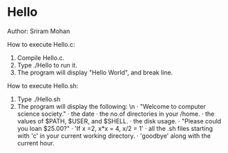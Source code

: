 # Hello

Author: Sriram Mohan

How to execute Hello.c:
  1. Compile Hello.c.
  2. Type ./Hello to run it.
  3. The program will display "Hello World", and break line.

How to execute Hello.sh:
  1. Type ./Hello.sh
  2. The program will display the following: \n
      · "Welcome to computer science society."
      · the date
      · the no.of directories in your /home.
      · the values of $PATH, $USER, and $SHELL.
      · the disk usage.
      · "Please could you loan $25.00?"
      · 'If x =2, x\*x = 4, x/2 = 1'
      · all the .sh files starting with 'c' in your current working directory.
      · 'goodbye' along with the current hour.
